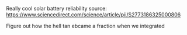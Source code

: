 Really cool solar battery reliability source: https://www.sciencedirect.com/science/article/pii/S2773186325000806


Figure out how the hell tan ebcame a fraction when we integrated